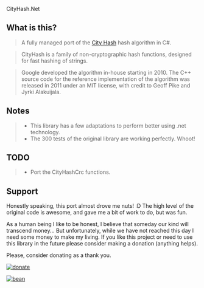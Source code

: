 CityHash.Net

## What is this?

> A fully managed port of the [City Hash] hash algorithm in C#.

> CityHash is a family of non-cryptographic hash functions, designed for fast hashing of strings.

> Google developed the algorithm in-house starting in 2010.
> The C++ source code for the reference implementation of the algorithm was released 
> in 2011 under an MIT license, with credit to Geoff Pike and Jyrki Alakuijala.

## Notes

> - This library has a few adaptations to perform better using .net technology.
> - The 300 tests of the original library are working perfectly. Whoot!

## TODO

> - Port the CityHashCrc functions.

## Support

Honestly speaking, this port almost drove me nuts! :D 
The high level of the original code is awesome, and gave me a bit of work to do, but was fun.

As a human being I like to be honest, I believe that someday our kind will transcend money... 
But unfortunately, while we have not reached this day I need some money to make my living. 
If you like this project or need to use this library in the future please consider making a 
donation (anything helps).

Please, consider donating as a thank you.

[![donate](https://raw.githubusercontent.com/knuppe/SharpNL/development/resources/donate.gif)](https://www.paypal.com/cgi-bin/webscr?cmd=_s-xclick&hosted_button_id=7SWNPAPJNSARC)

[![bean](https://raw.githubusercontent.com/knuppe/SharpNL/development/resources/bean.gif)](#)

[City Hash]:https://code.google.com/p/cityhash/

